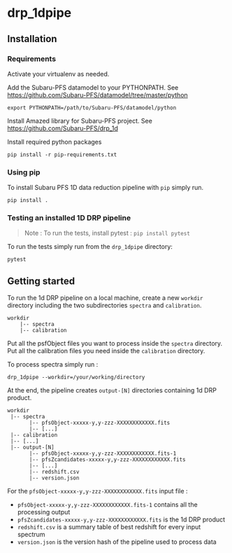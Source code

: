# drp_1dpipe

## Installation

### Requirements

Activate your virtualenv as needed.

Add the Subaru-PFS datamodel to your PYTHONPATH. See https://github.com/Subaru-PFS/datamodel/tree/master/python

	export PYTHONPATH=/path/to/Subaru-PFS/datamodel/python

Install Amazed library for Subaru-PFS project. See https://github.com/Subaru-PFS/drp_1d

Install required python packages

	pip install -r pip-requirements.txt

### Using pip

To install Subaru PFS 1D data reduction pipeline with `pip` simply run.

    pip install .

### Testing an installed 1D DRP pipeline

> Note : To run the tests, install pytest : `pip install pytest`

To run the tests simply run from the `drp_1dpipe` directory:

	pytest

## Getting started

To run the 1d DRP pipeline on a local machine, create a new `workdir` directory including the two subdirectories `spectra` and `calibration`.

	workdir
		|-- spectra
		|-- calibration

Put all the psfObject files you want to process inside the `spectra` directory.
Put all the calibration files you need inside the `calibration` directory.

To process spectra simply run :

	drp_1dpipe --workdir=/your/working/directory

At the end, the pipeline creates `output-[N]` directories containing 1d DRP product.

	workdir
	 |-- spectra
	       |-- pfsObject-xxxxx-y,y-zzz-XXXXXXXXXXXX.fits
	       |-- [...]
	 |-- calibration
	 |-- [...]
	 |-- output-[N]
	       |-- pfsObject-xxxxx-y,y-zzz-XXXXXXXXXXXX.fits-1
	       |-- pfsZcandidates-xxxxx-y,y-zzz-XXXXXXXXXXXX.fits
	       |-- [...]
	       |-- redshift.csv
	       |-- version.json

For the `pfsObject-xxxxx-y,y-zzz-XXXXXXXXXXXX.fits` input file :
* `pfsObject-xxxxx-y,y-zzz-XXXXXXXXXXXX.fits-1` contains all the processing output
* `pfsZcandidates-xxxxx-y,y-zzz-XXXXXXXXXXXX.fits` is the 1d DRP product
* `redshift.csv` is a summary table of best redshift for every input spectrum
* `version.json` is the version hash of the pipeline used to process data

